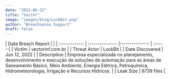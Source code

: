 ```yaml
---
date: "2022-06-12"
title: "Vector"
image: "images/blog/LockBit.png"
author: "Breachsense Support"
draft: false
---
```


| Data Breach Report         |              | 
| :-----------: | :-------------:   |:-------------:    | :-----:|
| Victim    | vectorinf.com.br      | 
| Threat Actor    | LockBit      | 
| Date Discovered    | Jun 12, 2022      | 
| Description    | Empresa especializada no planejamento, desenvolvimento e execução de soluções de automação para as áreas de Saneamento Básico, Meio Ambiente, Energia Elétrica, Petroquímica, Hidrometeorologia, Irrigação e Recursos Hídricos.      | 
| Leak Size    | 6739 files      | 

